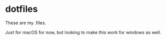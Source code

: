 # dotfiles

These are my .files.

Just for macOS for now, but looking to make this work for windows as well.
